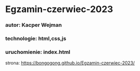 # Egzamin-czerwiec-2023
### autor: Kacper Wejman
### technologie: html,css,js
### uruchomienie: index.html
strona: https://bongogong.github.io/Egzamin-czerwiec-2023/
